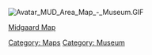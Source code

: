 ![](Avatar_MUD_Area_Map_-_Museum.GIF "Avatar_MUD_Area_Map_-_Museum.GIF")

[Midgaard Map](Midgaard_Map "wikilink")  

[Category: Maps](Category:_Maps "wikilink") [Category:
Museum](Category:_Museum "wikilink")
